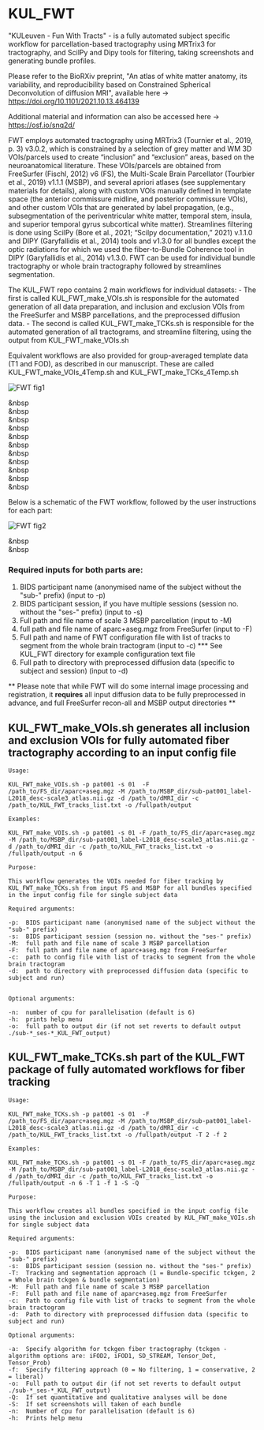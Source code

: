 # KUL_FWT

"KULeuven - Fun With Tracts" - is a fully automated subject specific workflow for parcellation-based tractography using MRTrix3 for tractography, and ScilPy and Dipy tools for filtering, taking screenshots and generating bundle profiles.

Please refer to the BioRXiv preprint, "An atlas of white matter anatomy, its variability, and reproducibility based on Constrained Spherical Deconvolution of diffusion MRI", available here -> https://doi.org/10.1101/2021.10.13.464139

Additional material and information can also be accessed here -> https://osf.io/snq2d/

FWT employs automated tractography using MRTrix3 (Tournier et al., 2019, p. 3) v3.0.2, which is constrained by a selection of grey matter and WM 3D VOIs/parcels used to create “inclusion” and “exclusion” areas, based on the neuroanatomical literature. These VOIs/parcels are obtained from FreeSurfer (Fischl, 2012) v6 (FS), the Multi-Scale Brain Parcellator (Tourbier et al., 2019) v1.1.1 (MSBP), and several apriori atlases (see supplementary materials for details), along with custom VOIs manually defined in template space (the anterior commissure midline, and posterior commissure VOIs), and other custom VOIs that are generated by label propagation, (e.g., subsegmentation of the periventricular white matter, temporal stem, insula, and superior temporal gyrus subcortical white matter). Streamlines filtering is done using ScilPy (Bore et al., 2021; “Scilpy documentation,” 2021) v.1.1.0 and DIPY (Garyfallidis et al., 2014) tools and v1.3.0 for all bundles except the optic radiations for which we used the fiber-to-Bundle Coherence tool in DIPY (Garyfallidis et al., 2014) v1.3.0. FWT can be used for individual bundle tractography or whole brain tractography followed by streamlines segmentation. 

The KUL_FWT repo contains 2 main workflows for individual datasets: 
    - The first is called KUL_FWT_make_VOIs.sh is responsible for the automated generation of all data preparation, and inclusion and exclusion VOIs from the FreeSurfer and MSBP parcellations, and the preprocessed diffusion data.
    - The second is called KUL_FWT_make_TCKs.sh is responsible for the automated generation of all tractograms, and streamline filtering, using the output from KUL_FWT_make_VOIs.sh

Equivalent workflows are also provided for group-averaged template data (T1 and FOD), as described in our manuscript. These are called KUL_FWT_make_VOIs_4Temp.sh and KUL_FWT_make_TCKs_4Temp.sh

![FWT fig1](figs_4_readme/FWT_all_figs_fin.jpg)

&nbsp  
&nbsp  
&nbsp  
&nbsp  
&nbsp  
&nbsp  
&nbsp  
&nbsp  
&nbsp  
&nbsp  
&nbsp  

Below is a schematic of the FWT workflow, followed by the user instructions for each part:

![FWT fig2](figs_4_readme/FWT_workflow.jpg)

&nbsp  
&nbsp  

### Required inputs for both parts are:
1) BIDS participant name (anonymised name of the subject without the "sub-" prefix) (input to -p)
2) BIDS participant session, if you have multiple sessions (session no. without the "ses-" prefix) (input to -s)
3) Full path and file name of scale 3 MSBP parcellation (input to -M)
4) full path and file name of aparc+aseg.mgz from FreeSurfer (input to -F)
5) Full path and name of FWT configuration file with list of tracks to segment from the whole brain tractogram (input to -c) 
*** See KUL_FWT directory for example configuration text file
6) Full path to directory with preprocessed diffusion data (specific to subject and session) (input to -d)

** Please note that while FWT will do some internal image processing and registration, it **requires** all input diffusion data to be fully preprocessed in advance, and full FreeSurfer recon-all and MSBP output directories **

## KUL_FWT_make_VOIs.sh generates all inclusion and exclusion VOIs for fully automated fiber tractography according to an input config file

    Usage:

    KUL_FWT_make_VOIs.sh -p pat001 -s 01  -F /path_to/FS_dir/aparc+aseg.mgz -M /path_to/MSBP_dir/sub-pat001_label-L2018_desc-scale3_atlas.nii.gz -d /path_to/dMRI_dir -c /path_to/KUL_FWT_tracks_list.txt -o /fullpath/output

    Examples:

    KUL_FWT_make_VOIs.sh -p pat001 -s 01 -F /path_to/FS_dir/aparc+aseg.mgz -M /path_to/MSBP_dir/sub-pat001_label-L2018_desc-scale3_atlas.nii.gz -d /path_to/dMRI_dir -c /path_to/KUL_FWT_tracks_list.txt -o /fullpath/output -n 6 

    Purpose:

    This workflow generates the VOIs needed for fiber tracking by KUL_FWT_make_TCKs.sh from input FS and MSBP for all bundles specified in the input config file for single subject data

    Required arguments:

    -p:  BIDS participant name (anonymised name of the subject without the "sub-" prefix)
    -s:  BIDS participant session (session no. without the "ses-" prefix)
    -M:  full path and file name of scale 3 MSBP parcellation
    -F:  full path and file name of aparc+aseg.mgz from FreeSurfer
    -c:  path to config file with list of tracks to segment from the whole brain tractogram
    -d:  path to directory with preprocessed diffusion data (specific to subject and run)
    

    Optional arguments:

    -n:  number of cpu for parallelisation (default is 6)
    -h:  prints help menu
	-o:  full path to output dir (if not set reverts to default output ./sub-*_ses-*_KUL_FWT_output)

## KUL_FWT_make_TCKs.sh part of the KUL_FWT package of fully automated workflows for fiber tracking

    Usage:

    KUL_FWT_make_TCKs.sh -p pat001 -s 01  -F /path_to/FS_dir/aparc+aseg.mgz -M /path_to/MSBP_dir/sub-pat001_label-L2018_desc-scale3_atlas.nii.gz -d /path_to/dMRI_dir -c /path_to/KUL_FWT_tracks_list.txt -o /fullpath/output -T 2 -f 2

    Examples:

    KUL_FWT_make_TCKs.sh -p pat001 -s 01 -F /path_to/FS_dir/aparc+aseg.mgz -M /path_to/MSBP_dir/sub-pat001_label-L2018_desc-scale3_atlas.nii.gz -d /path_to/dMRI_dir -c /path_to/KUL_FWT_tracks_list.txt -o /fullpath/output -n 6 -T 1 -f 1 -S -Q

    Purpose:

    This workflow creates all bundles specified in the input config file using the inclusion and exclusion VOIs created by KUL_FWT_make_VOIs.sh for single subject data

    Required arguments:

    -p:  BIDS participant name (anonymised name of the subject without the "sub-" prefix)
    -s:  BIDS participant session (session no. without the "ses-" prefix)
    -T:  Tracking and segmentation approach (1 = Bundle-specific tckgen, 2 = Whole brain tckgen & bundle segmentation)
    -M:  Full path and file name of scale 3 MSBP parcellation
    -F:  Full path and file name of aparc+aseg.mgz from FreeSurfer
    -c:  Path to config file with list of tracks to segment from the whole brain tractogram
    -d:  Path to directory with preprocessed diffusion data (specific to subject and run)

    Optional arguments:

    -a:  Specify algorithm for tckgen fiber tractography (tckgen -algorithm options are: iFOD2, iFOD1, SD_STREAM, Tensor_Det, Tensor_Prob)
    -f:  Specify filtering approach (0 = No filtering, 1 = conservative, 2 = liberal)
	-o:  Full path to output dir (if not set reverts to default output ./sub-*_ses-*_KUL_FWT_output)
    -Q:  If set quantitative and qualitative analyses will be done
    -S:  If set screenshots will taken of each bundle
    -n:  Number of cpu for parallelisation (default is 6)
    -h:  Prints help menu